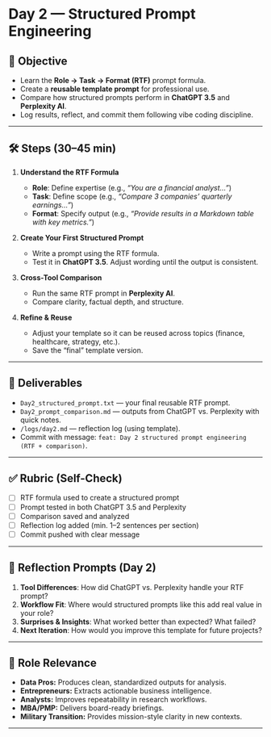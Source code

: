 # Day 2 — Structured Prompt Engineering

## 📌 Objective

* Learn the **Role → Task → Format (RTF)** prompt formula.
* Create a **reusable template prompt** for professional use.
* Compare how structured prompts perform in **ChatGPT 3.5** and **Perplexity AI**.
* Log results, reflect, and commit them following vibe coding discipline.

---

## 🛠 Steps (30–45 min)

1. **Understand the RTF Formula**

   * **Role**: Define expertise (e.g., *“You are a financial analyst…”*)
   * **Task**: Define scope (e.g., *“Compare 3 companies’ quarterly earnings…”*)
   * **Format**: Specify output (e.g., *“Provide results in a Markdown table with key metrics.”*)

2. **Create Your First Structured Prompt**

   * Write a prompt using the RTF formula.
   * Test it in **ChatGPT 3.5**. Adjust wording until the output is consistent.

3. **Cross-Tool Comparison**

   * Run the same RTF prompt in **Perplexity AI**.
   * Compare clarity, factual depth, and structure.

4. **Refine & Reuse**

   * Adjust your template so it can be reused across topics (finance, healthcare, strategy, etc.).
   * Save the “final” template version.

---

## 📂 Deliverables

* `Day2_structured_prompt.txt` — your final reusable RTF prompt.
* `Day2_prompt_comparison.md` — outputs from ChatGPT vs. Perplexity with quick notes.
* `/logs/day2.md` — reflection log (using template).
* Commit with message: `feat: Day 2 structured prompt engineering (RTF + comparison)`.

---

## ✅ Rubric (Self-Check)

* [ ] RTF formula used to create a structured prompt
* [ ] Prompt tested in both ChatGPT 3.5 and Perplexity
* [ ] Comparison saved and analyzed
* [ ] Reflection log added (min. 1–2 sentences per section)
* [ ] Commit pushed with clear message

---

## 📝 Reflection Prompts (Day 2)

1. **Tool Differences**: How did ChatGPT vs. Perplexity handle your RTF prompt?
2. **Workflow Fit**: Where would structured prompts like this add real value in your role?
3. **Surprises & Insights**: What worked better than expected? What failed?
4. **Next Iteration**: How would you improve this template for future projects?

---

## 🎯 Role Relevance

* **Data Pros:** Produces clean, standardized outputs for analysis.
* **Entrepreneurs:** Extracts actionable business intelligence.
* **Analysts:** Improves repeatability in research workflows.
* **MBA/PMP:** Delivers board-ready briefings.
* **Military Transition:** Provides mission-style clarity in new contexts.

---
